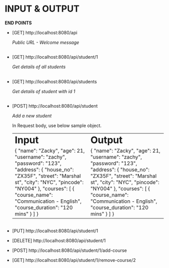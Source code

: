 INPUT & OUTPUT
==============

**END POINTS**

- [GET] http://localhost:8080/api

    *Public URL - Welcome message*
    ##
    
- [GET] http://localhost:8080/api/student/1

    *Get details of all students*
    ##
    
- [GET] http://localhost:8080/api/students
 
   *Get details of student with id 1*
    ##

- [POST] http://localhost:8080/api/student

   *Add a new student*
    
    
    In Request body, use below sample object.
    
    <table border="0">
       <tr>
          <td><b style="font-size:30px">Input</b></td>
          <td><b style="font-size:30px">Output</b></td>
       </tr>
       <tr>
          <td> {
          "name": "Zacky",
          "age": 21,
          "username": "zachy",
          "password": "123",
          "address": {
              "house_no": "ZX35F",
              "street": "Marshal st",
              "city": "NYC",
              "pincode": "NY004"
          },
          "courses": [
              {
                  "course_name": "Communication - English",
                  "course_duration": "120 mins"
              }
          ]
      }</td>
          <td> {
          "name": "Zacky",
          "age": 21,
          "username": "zachy",
          "password": "123",
          "address": {
              "house_no": "ZX35F",
              "street": "Marshal st",
              "city": "NYC",
              "pincode": "NY004"
          },
          "courses": [
              {
                  "course_name": "Communication - English",
                  "course_duration": "120 mins"
              }
          ]
      }</td>
       </tr>
   </table>
    
     
      
     ##

- [PUT] http://localhost:8080/api/student/1
- [DELETE] http://localhost:8080/api/student/1
- [POST] http://localhost:8080/api/student/1/add-course
- [GET] http://localhost:8080/api/student/1/remove-course/2

